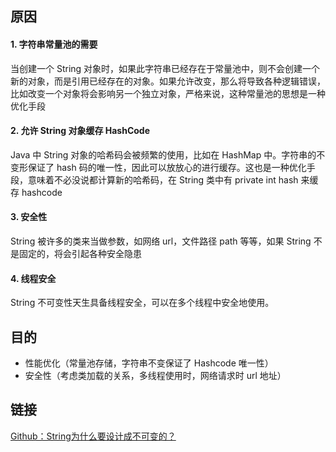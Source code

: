 ## 原因
#### 1. 字符串常量池的需要
当创建一个 String 对象时，如果此字符串已经存在于常量池中，则不会创建一个新的对象，而是引用已经存在的对象。如果允许改变，那么将导致各种逻辑错误，比如改变一个对象将会影响另一个独立对象，严格来说，这种常量池的思想是一种优化手段

#### 2. 允许 String 对象缓存 HashCode
Java 中 String 对象的哈希码会被频繁的使用，比如在 HashMap 中。字符串的不变形保证了 hash 码的唯一性，因此可以放放心的进行缓存。这也是一种优化手段，意味着不必没说都计算新的哈希码，在 String 类中有 private int hash 来缓存 hashcode

#### 3. 安全性
String 被许多的类来当做参数，如网络 url，文件路径 path 等等，如果 String 不是固定的，将会引起各种安全隐患

#### 4. 线程安全
String 不可变性天生具备线程安全，可以在多个线程中安全地使用。

## 目的

* 性能优化（常量池存储，字符串不变保证了 Hashcode 唯一性）
* 安全性（考虑类加载的关系，多线程使用时，网络请求时 url 地址）

## 链接

[Github：String为什么要设计成不可变的？](https://github.com/Moosphan/Android-Daily-Interview/issues/153)